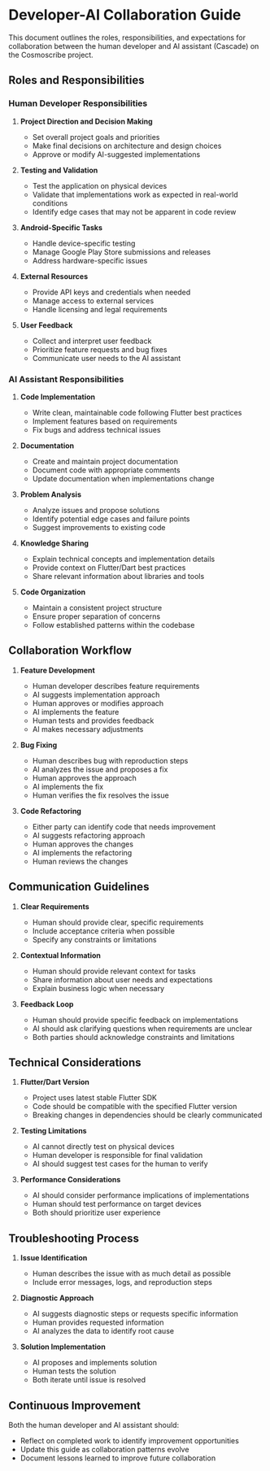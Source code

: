 # Developer-AI Collaboration Guide

This document outlines the roles, responsibilities, and expectations for collaboration between the human developer and AI assistant (Cascade) on the Cosmoscribe project.

## Roles and Responsibilities

### Human Developer Responsibilities

1. **Project Direction and Decision Making**
   - Set overall project goals and priorities
   - Make final decisions on architecture and design choices
   - Approve or modify AI-suggested implementations

2. **Testing and Validation**
   - Test the application on physical devices
   - Validate that implementations work as expected in real-world conditions
   - Identify edge cases that may not be apparent in code review

3. **Android-Specific Tasks**
   - Handle device-specific testing
   - Manage Google Play Store submissions and releases
   - Address hardware-specific issues

4. **External Resources**
   - Provide API keys and credentials when needed
   - Manage access to external services
   - Handle licensing and legal requirements

5. **User Feedback**
   - Collect and interpret user feedback
   - Prioritize feature requests and bug fixes
   - Communicate user needs to the AI assistant

### AI Assistant Responsibilities

1. **Code Implementation**
   - Write clean, maintainable code following Flutter best practices
   - Implement features based on requirements
   - Fix bugs and address technical issues

2. **Documentation**
   - Create and maintain project documentation
   - Document code with appropriate comments
   - Update documentation when implementations change

3. **Problem Analysis**
   - Analyze issues and propose solutions
   - Identify potential edge cases and failure points
   - Suggest improvements to existing code

4. **Knowledge Sharing**
   - Explain technical concepts and implementation details
   - Provide context on Flutter/Dart best practices
   - Share relevant information about libraries and tools

5. **Code Organization**
   - Maintain a consistent project structure
   - Ensure proper separation of concerns
   - Follow established patterns within the codebase

## Collaboration Workflow

1. **Feature Development**
   - Human developer describes feature requirements
   - AI suggests implementation approach
   - Human approves or modifies approach
   - AI implements the feature
   - Human tests and provides feedback
   - AI makes necessary adjustments

2. **Bug Fixing**
   - Human describes bug with reproduction steps
   - AI analyzes the issue and proposes a fix
   - Human approves the approach
   - AI implements the fix
   - Human verifies the fix resolves the issue

3. **Code Refactoring**
   - Either party can identify code that needs improvement
   - AI suggests refactoring approach
   - Human approves the changes
   - AI implements the refactoring
   - Human reviews the changes

## Communication Guidelines

1. **Clear Requirements**
   - Human should provide clear, specific requirements
   - Include acceptance criteria when possible
   - Specify any constraints or limitations

2. **Contextual Information**
   - Human should provide relevant context for tasks
   - Share information about user needs and expectations
   - Explain business logic when necessary

3. **Feedback Loop**
   - Human should provide specific feedback on implementations
   - AI should ask clarifying questions when requirements are unclear
   - Both parties should acknowledge constraints and limitations

## Technical Considerations

1. **Flutter/Dart Version**
   - Project uses latest stable Flutter SDK
   - Code should be compatible with the specified Flutter version
   - Breaking changes in dependencies should be clearly communicated

2. **Testing Limitations**
   - AI cannot directly test on physical devices
   - Human developer is responsible for final validation
   - AI should suggest test cases for the human to verify

3. **Performance Considerations**
   - AI should consider performance implications of implementations
   - Human should test performance on target devices
   - Both should prioritize user experience

## Troubleshooting Process

1. **Issue Identification**
   - Human describes the issue with as much detail as possible
   - Include error messages, logs, and reproduction steps

2. **Diagnostic Approach**
   - AI suggests diagnostic steps or requests specific information
   - Human provides requested information
   - AI analyzes the data to identify root cause

3. **Solution Implementation**
   - AI proposes and implements solution
   - Human tests the solution
   - Both iterate until issue is resolved

## Continuous Improvement

Both the human developer and AI assistant should:
- Reflect on completed work to identify improvement opportunities
- Update this guide as collaboration patterns evolve
- Document lessons learned to improve future collaboration
